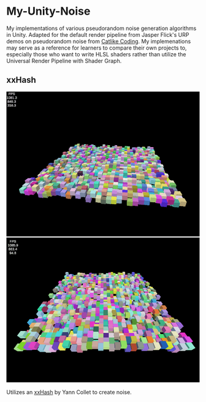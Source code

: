 # My-Unity-Noise
My implementations of various pseudorandom noise generation algorithms in Unity. Adapted for the default render pipeline from Jasper Flick's URP demos on pseudorandom noise from <a href="https://catlikecoding.com/">Catlike Coding</a>. My implemenations may serve as a reference for learners to compare their own projects to, especially those who want to write HLSL shaders rather than utilize the Universal Render Pipeline with Shader Graph.

## xxHash
<img src="screenshots/Unity_HashRotator.gif">
<img src="screenshots/Unity_xxHash.gif">

Utilizes an <a href="https://github.com/Cyan4973/xxHash/blob/dev/doc/xxhash_spec.md">xxHash</a> by Yann Collet to create noise. 